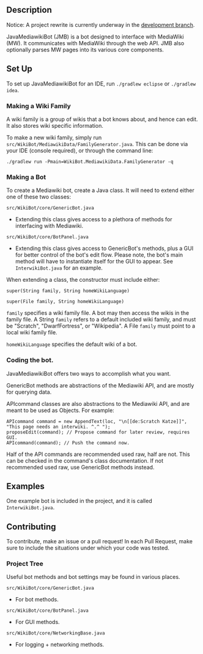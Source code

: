 ## Description

Notice: A project rewrite is currently underway in the [development branch](https://github.com/Choco31415/JavaMediawikiBot/tree/development).

JavaMediawikiBot (JMB) is a bot designed to interface with MediaWiki (MW).
It communicates with MediaWiki through the web API. JMB also optionally parses
MW pages into its various core components.

## Set Up

To set up JavaMediawikiBot for an IDE, run `./gradlew eclipse` or `./gradlew idea`.

### Making a Wiki Family

A wiki family is a group of wikis that a bot knows about, and hence can edit. It also stores wiki specific information.

To make a new wiki family, simply run `src/WikiBot/MediawikiData/FamilyGenerator.java`.
This can be done via your IDE (console required), or through the command line:

`./gradlew run -Pmain=WikiBot.MediawikiData.FamilyGenerator -q`

### Making a Bot

To create a Mediawiki bot, create a Java class. It will need to extend either one of
these two classes:

`src/WikiBot/core/GenericBot.java`

* Extending this class gives access to a plethora of methods for interfacing with Mediawiki.

`src/WikiBot/core/BotPanel.java`

* Extending this class gives access to GenericBot's methods, plus a GUI for better control of the bot's edit flow. Please note, the bot's main method will have to instantiate itself for the GUI to appear. See `InterwikiBot.java` for an example.

When extending a class, the constructor must include either:

`super(String family, String homeWikiLanguage)`

`super(File family, String homeWikiLanguage)`

`family` specifies a wiki family file. A bot may then access the wikis in the family file. A String `family` refers to a default included wiki family, and must be "Scratch", "DwarfFortress", or "Wikipedia". A File `family` must point to a local wiki family file.

`homeWikiLanguage` specifies the default wiki of a bot.

### Coding the bot.

JavaMediawikiBot offers two ways to accomplish what you want.

GenericBot methods are abstractions of the Mediawiki API, and are mostly for querying data.

APIcommand classes are also abstractions to the Mediawiki API, and are meant to be used as
Objects. For example:

```
APIcommand command = new AppendText(loc, "\n[[de:Scratch Katze]]", "This page needs an interwiki. ^.^ ");
proposeEdit(command); // Propose command for later review, requires GUI.
APIcommand(command); // Push the command now.
```

Half of the API commands are recommended used raw, half are not. This can be checked in the command's class documentation. If not recommended used raw, use GenericBot methods instead.

## Examples

One example bot is included in the project, and it is called `InterwikiBot.java`.

## Contributing

To contribute, make an issue or a pull request! In each Pull Request, make sure to include the situations under which your code was tested.

### Project Tree

Useful bot methods and bot settings may be found in various places.

`src/WikiBot/core/GenericBot.java`

* For bot methods.

`src/WikiBot/core/BotPanel.java`

* For GUI methods.

`src/WikiBot/core/NetworkingBase.java`

* For logging + networking methods.
